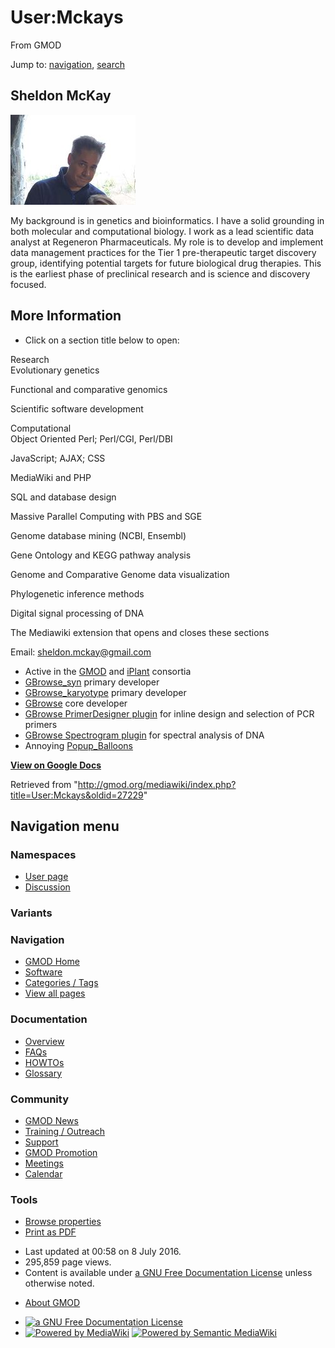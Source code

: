 <div id="mw-page-base" class="noprint">

</div>

<div id="mw-head-base" class="noprint">

</div>

<div id="content" class="mw-body" role="main">

<span id="top"></span>

<div id="mw-js-message" style="display:none;">

</div>



# <span dir="auto">User:Mckays</span>

<div id="bodyContent">

<div id="siteSub">

From GMOD

</div>

<div id="contentSub">

</div>

<div id="jump-to-nav" class="mw-jump">

Jump to: [navigation](#mw-navigation), [search](#p-search)

</div>

<div id="mw-content-text" class="mw-content-ltr" lang="en" dir="ltr">

## <span id="Sheldon_McKay" class="mw-headline">Sheldon McKay</span>

<div class="floatright">

<a href="File:Sheldon2.jpg" class="image" title="This is Sheldon"><img
src="../mediawiki/images/thumb/b/b1/Sheldon2.jpg/200px-Sheldon2.jpg"
srcset="../mediawiki/images/thumb/b/b1/Sheldon2.jpg/300px-Sheldon2.jpg 1.5x, ../mediawiki/images/thumb/b/b1/Sheldon2.jpg/400px-Sheldon2.jpg 2x"
width="200" height="144" alt="This is Sheldon" /></a>

</div>

My background is in genetics and bioinformatics. I have a solid
grounding in both molecular and computational biology. I work as a lead
scientific data analyst at Regeneron Pharmaceuticals. My role is to
develop and implement data management practices for the Tier 1
pre-therapeutic target discovery group, identifying potential targets
for future biological drug therapies. This is the earliest phase of
preclinical research and is science and discovery focused.

## <span id="More_Information" class="mw-headline">More Information</span>

- Click on a section title below to open:  

<div id="Background" class="switch" style="padding-right:10px">

Research  
Evolutionary genetics

Functional and comparative genomics

Scientific software development

<!-- -->

Computational  
Object Oriented Perl; Perl/CGI, Perl/DBI

JavaScript; AJAX; CSS

MediaWiki and PHP

SQL and database design

Massive Parallel Computing with PBS and SGE

Genome database mining (NCBI, Ensembl)

Gene Ontology and KEGG pathway analysis

Genome and Comparative Genome data visualization

Phylogenetic inference methods

Digital signal processing of DNA

The Mediawiki extension that opens and closes these sections

</div>

<div id="Contact_information" class="switch"
title="Contact information">

Email: sheldon.mckay@gmail.com  

</div>

<div id="Selected_Current_Activities" class="switch"
title="Selected Current Activities">

- Active in the <span class="pops">[GMOD](Main_Page "Main Page")</span>
  and
  <span class="pops"><a href="http://iplantcollaborative.org/" class="external text"
  rel="nofollow">iPlant</a></span> consortia
- <span class="pops">[GBrowse_syn](GBrowse_syn.1 "GBrowse syn")</span>
  primary developer
- <span class="pops">[GBrowse_karyotype](GBrowse_karyotype "GBrowse karyotype")</span>
  primary developer
- <span class="pops">[GBrowse](GBrowse.1 "GBrowse")</span> core
  developer
- <span class="pops">[GBrowse PrimerDesigner
  plugin](PrimerDesigner.pm "PrimerDesigner.pm")</span> for inline
  design and selection of PCR primers
- <span class="pops">[GBrowse Spectrogram
  plugin](Spectrogram.pm "Spectrogram.pm")</span> for spectral analysis
  of DNA
- Annoying [Popup_Balloons](Popup_Balloons "Popup Balloons")

</div>

<div id="Publications" class="switch" title="Publications">

**<a
href="https://docs.google.com/document/d/1Getz3X-IntsEYnkIxJ5MEI8b1szMJOB4URrgTJxq_qY/pub"
class="external text" rel="nofollow">View on Google Docs</a>**

</div>

</div>

<div class="printfooter">

Retrieved from
"<http://gmod.org/mediawiki/index.php?title=User:Mckays&oldid=27229>"

</div>

<div id="catlinks" class="catlinks catlinks-allhidden">

</div>

<div class="visualClear">

</div>

</div>

</div>

<div id="mw-navigation">

## Navigation menu

<div id="mw-head">



<div id="left-navigation">

<div id="p-namespaces" class="vectorTabs" role="navigation"
aria-labelledby="p-namespaces-label">

### Namespaces

- <span id="ca-nstab-user"><a href="User:Mckays" accesskey="c" title="View the user page [c]">User
  page</a></span>
- <span id="ca-talk"><a
  href="http://gmod.org/mediawiki/index.php?title=User_talk:Mckays&amp;action=edit&amp;redlink=1"
  accesskey="t"
  title="Discussion about the content page [t]">Discussion</a></span>

</div>

<div id="p-variants" class="vectorMenu emptyPortlet" role="navigation"
aria-labelledby="p-variants-label">

### 

### Variants[](#)

<div class="menu">

</div>

</div>

</div>

<div id="right-navigation">





</div>



</div>

</div>

</div>

<div id="mw-panel">

<div id="p-logo" role="banner">

<a href="Main_Page"
style="background-image: url(../images/GMOD-cogs.png);"
title="Visit the main page"></a>

</div>

<div id="p-Navigation" class="portal" role="navigation"
aria-labelledby="p-Navigation-label">

### Navigation

<div class="body">

- <span id="n-GMOD-Home">[GMOD Home](Main_Page)</span>
- <span id="n-Software">[Software](GMOD_Components)</span>
- <span id="n-Categories-.2F-Tags">[Categories /
  Tags](Categories)</span>
- <span id="n-View-all-pages">[View all pages](Special:AllPages)</span>

</div>

</div>

<div id="p-Documentation" class="portal" role="navigation"
aria-labelledby="p-Documentation-label">

### Documentation

<div class="body">

- <span id="n-Overview">[Overview](Overview)</span>
- <span id="n-FAQs">[FAQs](Category:FAQ)</span>
- <span id="n-HOWTOs">[HOWTOs](Category:HOWTO)</span>
- <span id="n-Glossary">[Glossary](Glossary)</span>

</div>

</div>

<div id="p-Community" class="portal" role="navigation"
aria-labelledby="p-Community-label">

### Community

<div class="body">

- <span id="n-GMOD-News">[GMOD News](GMOD_News)</span>
- <span id="n-Training-.2F-Outreach">[Training /
  Outreach](Training_and_Outreach)</span>
- <span id="n-Support">[Support](Support)</span>
- <span id="n-GMOD-Promotion">[GMOD Promotion](GMOD_Promotion)</span>
- <span id="n-Meetings">[Meetings](Meetings)</span>
- <span id="n-Calendar">[Calendar](Calendar)</span>

</div>

</div>

<div id="p-tb" class="portal" role="navigation"
aria-labelledby="p-tb-label">

### Tools

<div class="body">


- <span id="t-smwbrowselink"><a href="Special:Browse/User:Mckays" rel="smw-browse">Browse
  properties</a></span>
- <span id="t-pdf">[Print as
  PDF](http://gmod.org/mediawiki/index.php?title=Special:PdfPrint&page=User:Mckays)</span>

</div>

</div>

</div>

</div>

<div id="footer" role="contentinfo">

- <span id="footer-info-lastmod">Last updated at 00:58 on 8 July
  2016.</span>
- <span id="footer-info-viewcount">295,859 page views.</span>
- <span id="footer-info-copyright">Content is available under
  <a href="http://www.gnu.org/licenses/fdl-1.3.html" class="external"
  rel="nofollow">a GNU Free Documentation License</a> unless otherwise
  noted.</span>

<!-- -->

- <span id="footer-places-about">[About
  GMOD](GMOD:About "GMOD:About")</span>

<!-- -->

- <span id="footer-copyrightico">[<img src="http://www.gnu.org/graphics/gfdl-logo-small.png" width="88"
  height="31" alt="a GNU Free Documentation License" />](http://www.gnu.org/licenses/fdl-1.3.html)</span>
- <span id="footer-poweredbyico">[<img
  src="../mediawiki/skins/common/images/poweredby_mediawiki_88x31.png"
  width="88" height="31" alt="Powered by MediaWiki" />](http://www.mediawiki.org/)
  [<img
  src="../mediawiki/extensions/SemanticMediaWiki/resources/images/smw_button.png"
  width="88" height="31" alt="Powered by Semantic MediaWiki" />](https://www.semantic-mediawiki.org/wiki/Semantic_MediaWiki)</span>

<div style="clear:both">

</div>

</div>
